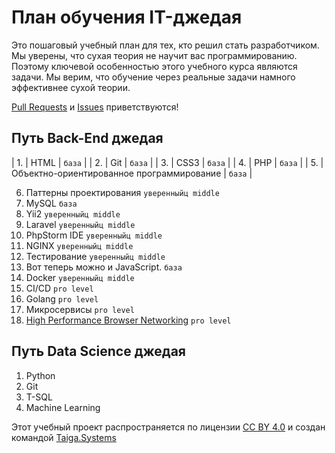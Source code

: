 # План обучения IT-джедая

Это пошаговый учебный план для тех, кто решил стать разработчиком. Мы уверены, что сухая теория не научит вас программированию. Поэтому ключевой особенностью этого учебного курса являются задачи. Мы верим, что обучение через реальные задачи намного эффективнее сухой теории.  

[Pull Requests](https://github.com/taigasys/school/pulls) и [Issues](https://github.com/taigasys/school/issues) приветствуются! 

## Путь Back-End джедая
| 1. | HTML                                      | `база` |
| 2. | Git                                       | `база` |
| 3. | CSS3                                      | `база` |
| 4. | PHP                                       | `база` |
| 5. | Объектно-ориентированное программирование | `база` |

6. Паттерны проектирования `уверенныйц middle`
7. MySQL `база`
8. Yii2 `уверенныйц middle`
9. Laravel `уверенныйц middle`
10. PhpStorm IDE `уверенныйц middle`
11. NGINX `уверенныйц middle`
12. Тестирование `уверенныйц middle`
13. Вот теперь можно и  JavaScript. `база`
14. Docker `уверенныйц middle`
15. CI/CD `pro level`
16. Golang `pro level`
17. Микросервисы `pro level`
18. [High Performance Browser Networking](https://hpbn.co/) `pro level`

## Путь Data Science джедая
1. Python
2. Git
3. T-SQL
4. Machine Learning


 Этот учебный проект распространяется по лицензии [CC BY 4.0](https://creativecommons.org/licenses/by/4.0/deed.ru) и создан командой [Taiga.Systems](http://taiga.systems/)